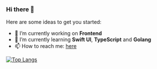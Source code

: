 ### Hi there 👋

Here are some ideas to get you started:

- 🔭 I’m currently working on **Frontend**
- 🌱 I’m currently learning **Swift UI**, **TypeScript** and **Golang**
- 📫 How to reach me: [here](https://twitter.com/_superbiger_)

[![Top Langs](https://github-readme-stats.vercel.app/api/top-langs/?username=superbiger&layout=compact)](https://github.com/anuraghazra/github-readme-stats)
